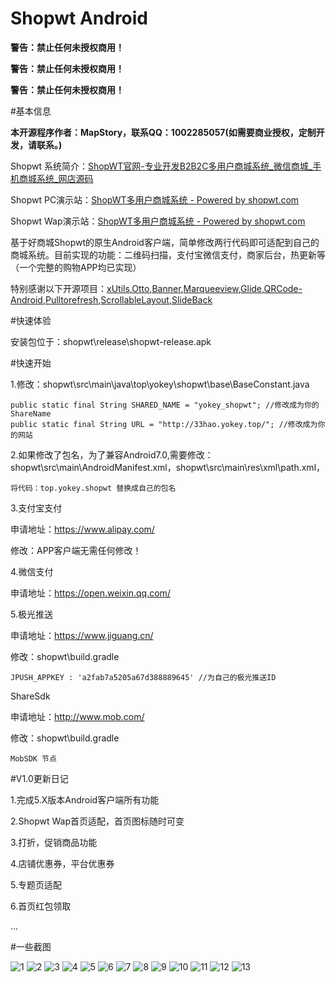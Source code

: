 # Shopwt Android

**警告：禁止任何未授权商用！**  

**警告：禁止任何未授权商用！** 

**警告：禁止任何未授权商用！** 

#基本信息

**本开源程序作者：MapStory，联系QQ：1002285057(如需要商业授权，定制开发，请联系。)**


Shopwt 系统简介：[ShopWT官网-专业开发B2B2C多用户商城系统_微信商城_手机商城系统_网店源码](http://www.shopwt.com/)

Shopwt PC演示站：[ShopWT多用户商城系统 - Powered by shopwt.com](http://demo.shopwt.com/)

Shopwt Wap演示站：[ShopWT多用户商城系统 - Powered by shopwt.com](http://demo.shopwt.com/mobile/)

基于好商城Shopwt的原生Android客户端，简单修改两行代码即可适配到自己的商城系统。目前实现的功能：二维码扫描，支付宝微信支付，商家后台，热更新等（一个完整的购物APP均已实现）

特别感谢以下开源项目：[xUtils](https://github.com/wyouflf/xUtils3),[Otto](https://github.com/square/otto),[Banner](https://github.com/youth5201314/banner),[Marqueeview](https://github.com/sfsheng0322/MarqueeView),[Glide](https://github.com/bumptech/glide),[QRCode-Android](https://github.com/XuDaojie/QRCode-Android),[Pulltorefresh](https://github.com/823546371/PullToRefresh),[ScrollableLayout](https://github.com/w446108264/ScrollableLayout),[SlideBack](https://github.com/leehong2005/SlideBack)

#快速体验

安装包位于：shopwt\release\shopwt-release.apk

#快速开始

1.修改：shopwt\src\main\java\top\yokey\shopwt\base\BaseConstant.java
```
public static final String SHARED_NAME = "yokey_shopwt"; //修改成为你的ShareName
public static final String URL = "http://33hao.yokey.top/"; //修改成为你的网站
```

2.如果修改了包名，为了兼容Android7.0,需要修改：shopwt\src\main\AndroidManifest.xml，shopwt\src\main\res\xml\path.xml，
```
将代码：top.yokey.shopwt 替换成自己的包名
```

3.支付宝支付

申请地址：https://www.alipay.com/

修改：APP客户端无需任何修改！

4.微信支付

申请地址：https://open.weixin.qq.com/

5.极光推送

申请地址：https://www.jiguang.cn/

修改：shopwt\build.gradle
```
JPUSH_APPKEY : 'a2fab7a5205a67d388889645' //为自己的极光推送ID
```
ShareSdk

申请地址：http://www.mob.com/

修改：shopwt\build.gradle
```
MobSDK 节点
```

#V1.0更新日记

1.完成5.X版本Android客户端所有功能

2.Shopwt Wap首页适配，首页图标随时可变

3.打折，促销商品功能

4.店铺优惠券，平台优惠券

5.专题页适配

6.首页红包领取

...

#一些截图

![1](https://images.gitee.com/uploads/images/2018/0728/141645_630191bc_941277.png "Screenshot_2018-07-28-14-09-23-245_top.yokey.shopwt.png")
![2](https://images.gitee.com/uploads/images/2018/0728/141731_732acc2b_941277.png "Screenshot_2018-07-28-14-09-29-220_top.yokey.shopwt.png")
![3](https://images.gitee.com/uploads/images/2018/0728/141742_debb6896_941277.png "Screenshot_2018-07-28-14-09-31-331_top.yokey.shopwt.png")
![4](https://images.gitee.com/uploads/images/2018/0728/141754_ac492d55_941277.png "Screenshot_2018-07-28-14-09-34-194_top.yokey.shopwt.png")
![5](https://images.gitee.com/uploads/images/2018/0728/141813_faaa0484_941277.png "Screenshot_2018-07-28-14-09-39-335_top.yokey.shopwt.png")
![6](https://images.gitee.com/uploads/images/2018/0728/142003_d189860b_941277.jpeg "Screenshot_2018-07-28-14-10-17-174_top.jpg")
![7](https://images.gitee.com/uploads/images/2018/0728/142017_ed3a0f1f_941277.jpeg "Screenshot_2018-07-28-14-12-52-082_top.yokey.jpg")
![8](https://images.gitee.com/uploads/images/2018/0728/142036_0788919d_941277.png "Screenshot_2018-07-28-14-10-22-211_top.yokey.shopwt.png")
![9](https://images.gitee.com/uploads/images/2018/0728/142049_62c507bf_941277.png "Screenshot_2018-07-28-14-10-27-369_top.yokey.shopwt.png")
![10](https://images.gitee.com/uploads/images/2018/0728/142109_73d04b16_941277.png "Screenshot_2018-07-28-14-10-33-814_top.yokey.shopwt.png")
![11](https://images.gitee.com/uploads/images/2018/0728/142744_1ae24561_941277.png "Screenshot_2018-07-28-14-10-42-249_top.yokey.shopwt.png")
![12](https://images.gitee.com/uploads/images/2018/0728/142800_e904fb95_941277.png "Screenshot_2018-07-28-14-12-58-616_top.yokey.shopwt.png")
![13](https://images.gitee.com/uploads/images/2018/0728/142812_3a4aa1fb_941277.png "Screenshot_2018-07-28-14-13-01-628_top.yokey.shopwt.png")